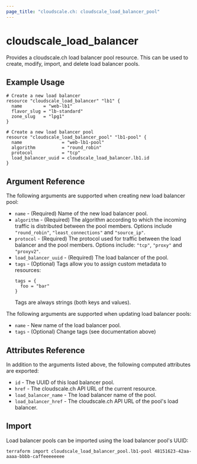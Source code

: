 ```yaml
---
page_title: "cloudscale.ch: cloudscale_load_balancer_pool"
---
```


# cloudscale\_load_balancer

Provides a cloudscale.ch load balancer pool resource. This can be used to create, modify, import, and delete load balancer pools. 

## Example Usage

```hcl
# Create a new load balancer
resource "cloudscale_load_balancer" "lb1" {
  name        = "web-lb1"
  flavor_slug = "lb-standard"
  zone_slug   = "lpg1"
}

# Create a new load balancer pool
resource "cloudscale_load_balancer_pool" "lb1-pool" {
  name               = "web-lb1-pool"
  algorithm          = "round_robin"
  protocol           = "tcp"
  load_balancer_uuid = cloudscale_load_balancer.lb1.id
}
```

## Argument Reference

The following arguments are supported when creating new load balancer pool:

* `name` - (Required) Name of the new load balancer pool.
* `algorithm` - (Required) The algorithm according to which the incoming traffic is distributed between the pool members. Options include `"round_robin"`, `"least_connections"` and `"source_ip"`.
* `protocol` - (Required) The protocol used for traffic between the load balancer and the pool members. Options include: `"tcp"`, `"proxy"` and `"proxyv2"`.
* `load_balancer_uuid` - (Required) The load balancer of the pool.
* `tags` - (Optional) Tags allow you to assign custom metadata to resources:
  ```
  tags = {
    foo = "bar"
  }
  ```
  Tags are always strings (both keys and values).

The following arguments are supported when updating load balancer pools:

* `name` - New name of the load balancer pool.
* `tags` - (Optional) Change tags (see documentation above)

## Attributes Reference

In addition to the arguments listed above, the following computed attributes are exported:

* `id` - The UUID of this load balancer pool.
* `href` - The cloudscale.ch API URL of the current resource.
* `load_balancer_name` - The load balancer name of the pool.
* `load_balancer_href` - The cloudscale.ch API URL of the pool's load balancer.


## Import

Load balancer pools can be imported using the load balancer pool's UUID:

```
terraform import cloudscale_load_balancer_pool.lb1-pool 48151623-42aa-aaaa-bbbb-caffeeeeeeee
```
